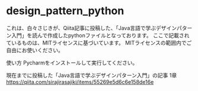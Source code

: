 # design_pattern_python

これは、白々さじきが、Qiita記事に投稿した、「Java言語で学ぶデザインパターン入門」を読んで作成したpythonファイルとなっております。 
ここで記載されているものは、MITライセンスに基づいています。
MITライセンスの範囲内でご自由にお使いください。

使い方
Pycharmをインストールして実行してください。
 
現在までに投稿した「Java言語で学ぶデザインパターン入門」の記事
1章
https://qiita.com/sirajirasajiki/items/55269e5d6c6e158de16e